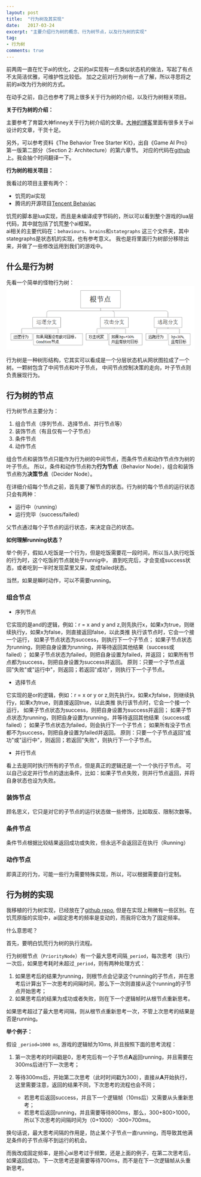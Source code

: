 ```yaml
---
layout: post
title:  "行为树及其实现"
date:   2017-03-24
excerpt: "主要介绍行为树的概念、行为树节点，以及行为树的实现"
tag:
- 行为树 
comments: true
---
```


前两周一直在忙于ai的优化，之前的ai实现有一点类似状态机的做法，写起了有点不太简洁优雅，可维护性比较低。
加之之前对行为树有一点了解，所以寻思将之前的ai改为行为树的方式。

在动手之前，自己也参考了网上很多关于行为树的介绍，以及行为树相关项目。

**关于行为树的介绍：**

主要参考了育碧大神finney关于行为树介绍的文章。[大神的博客](http://www.aisharing.com/)里面有很多关于ai设计的文章，干货十足。

另外，可以参考资料《The Behavior Tree Starter Kit》，出自《Game AI Pro》第一版第二部分（Section 2: Architecture）的第六章节。
对应的代码在[github](https://github.com/aigamedev/btsk)上。我会抽个时间翻译一下。


**行为树的相关项目：**

我看过的项目主要有两个：
- 饥荒的ai实现
- 腾讯的开源项目[Tencent Behaviac](http://www.behaviac.com/language/zh/%E9%A6%96%E9%A1%B5/)

饥荒的脚本是lua实现，而且是未编译成字节码的，所以可以看到整个游戏的lua层代码，其中就包括了饥荒整个ai框架。  
ai相关的主要代码在：`behaviours`、`brains`和`stategraphs` 这三个文件夹，其中stategraphs是状态机的实现，也有参考意义。
我也是将里面行为树部分移除出来，并做了一些修改运用到我们的游戏中。

## 什么是行为树

先看一个简单的怪物行为树：
![怪物简单行为树](/images/posts/ai.png)

行为树是一种树形结构，它其实可以看成是一个分层状态机从网状图拉成了一个树。一颗树包含了中间节点和叶子节点，
中间节点控制决策的走向，叶子节点则负责展现行为。

## 行为树的节点

行为树节点主要分为：
1. 组合节点（序列节点、选择节点、并行节点等）
2. 装饰节点（有且仅有一个子节点）
3. 条件节点
4. 动作节点

组合节点和装饰节点只能作为行为树的中间节点，而条件节点和动作节点作为树的叶子节点。
所以，条件和动作节点称为**行为节点**（Behavior Node），组合和装饰节点称为**决策节点**（Decider Node）。

在详细介绍每个节点之前，首先要了解节点的状态。行为树的每个节点的运行状态只会有两种：
- 运行中（running）
- 运行完毕（success/failed）

父节点通过每个子节点的运行状态，来决定自己的状态。

**如何理解running状态？**

举个例子，假如人吃饭是一个行为，但是吃饭需要花一段时间，所以当人执行吃饭的行为时，这个吃饭的节点就处于runnig中，
直到吃完后，才会变成success状态，或者吃到一半时发现菜里又屎，变成failed状态。

当然，如果是瞬时动作，可以不需要running。

### 组合节点

- 序列节点

它实现的是and的逻辑，例如：r = x and y and z,则先执行x，如果x为true，则继续执行y，如果x为false，则直接返回false，以此类推
执行该节点时，它会一个接一个运行，
如果子节点状态为success，则执行下一个子节点；
如果子节点状态为running，则把自身设置为running，并等待返回其他结果（success或failed）；
如果子节点状态为failed，则把自身设置为failed，并返回；
如果所有节点都为success，则把自身设置为success并返回。
原则：只要一个子节点返回"失败"或"运行中"，则返回；若返回"成功"，则执行下一个子节点。

- 选择节点

它实现的是or的逻辑，例如：r = x or y or z,则先执行x，如果x为false，则继续执行y，如果x为true，则直接返回true，以此类推
执行该节点时，它会一个接一个运行，
如果子节点状态为success，则把自身设置为success并返回；
如果子节点状态为running，则把自身设置为running，并等待返回其他结果（success或failed）；
如果子节点状态为failed，则会执行下一个子节点；
如果所有没子节点都不为success，则把自身设置为failed并返回。
原则：只要一个子节点返回"成功"或"运行中"，则返回；若返回"失败"，则执行下一个子节点。


- 并行节点

看上去是同时执行所有的子节点，但是真正的逻辑还是一个一个执行子节点。
可以自己设定并行节点的退出条件，比如：如果子节点失败，则并行节点返回，并将自身状态也设为失败。

### 装饰节点

顾名思义，它只是对它的子节点的运行状态做一些修饰，比如取反、限制次数等。

### 条件节点

条件节点根据比较结果返回成功或失败，但永远不会返回正在执行（Running）

### 动作节点

即真正的行为，可能一些行为需要特殊实现，所以，可以根据需要自行定制。


## 行为树的实现

我移植的行为树实现，已经放在了[github repo](https://github.com/shuimu98/domi-lab/tree/master/lua/bt),
但是在实现上稍微有一些区别。在饥荒原版的实现中，ai固定思考的频率是变动的，而我将它改为了固定频率。

什么意思呢？

首先，要明白饥荒行为树的执行流程。 

行为树根节点（`PriorityNode`）有一个最大思考间隔`_period`，每次思考（执行）一次后，如果思考耗时未超过`_period`，则有两种处理方式：  

1. 如果思考后的结果为running，则根节点会记录这个running的子节点，并在思考后计算出下一次思考的间隔时间，那么下一次则直接从这个running的子节点开始思考；
2. 如果思考后的结果为成功或者失败，则在下一个逻辑帧时从根节点重新思考。

如果思考超过了最大思考间隔，则从根节点重新思考一次，不管上次思考的结果是否是running。

**举个例子：**

假设 `_period=1000 ms`, 游戏的逻辑帧为10ms, 并且按照下面的思考流程：  

1. 第一次思考的时间戳是0，思考完后有一个子节点**A**返回running，并且需要在300ms后进行下一次思考；
2. 等待300ms后，开始第二次思考（此时时间戳为300），直接从**A**开始执行，这里需要注意，返回的结果不同，下次思考的流程也会不同；
	
	- 若思考后返回success，并且下一个逻辑帧（10ms后）又需要从头重新思考；
	- 若思考后返回running，并且需要等待800ms，那么，300+800>1000，所以下次思考的间隔时间为（0+1000）-300=700ms。

换句话说，最大思考间隔的作用是，防止某个子节点一直running，而导致其他满足条件的子节点得不到运行的机会。

而我改成固定频率，是担心ai思考过于频繁，还是上面的例子，在第二次思考后，如果返回成功，下一次思考还是需要等待700ms，而不是在下一次逻辑帧从头重新思考。